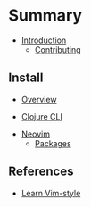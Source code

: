 # Summary

* [Introduction](introduction.md)
    * [Contributing](contributing.md)

## Install

* [Overview](install/index.md)

<!-- Clojure Setup -->
* [Clojure CLI](install/clojure.md)

<!-- Neovim Setup -->
* [Neovim](install/neovim.md)
    * [Packages](install/neovim-packages.md) <!-- Package manager and list of packages -->


## References

* [Learn Vim-style](reference/vim-style/index.md)
